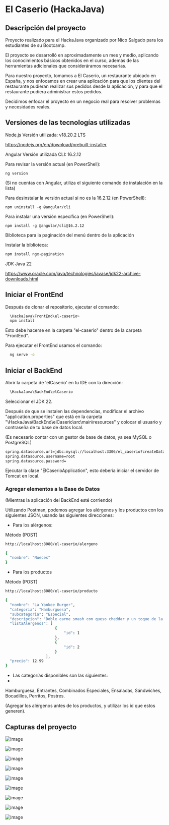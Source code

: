
# El Caserio (HackaJava)

## Descripción del proyecto ##

Proyecto realizado para el HackaJava organizado por Nico Salgado para los estudiantes de su Bootcamp.

El proyecto se desarrolló en aproximadamente un mes y medio, aplicando los conocimientos básicos obtenidos en el curso, además de las herramientas adicionales que consideráramos necesarias.

Para nuestro proyecto, tomamos a El Caserío, un restaurante ubicado en España, y nos enfocamos en crear una aplicación para que los clientes del restaurante pudieran realizar sus pedidos desde la aplicación, y para que el restaurante pudiera administrar estos pedidos.

Decidimos enfocar el proyecto en un negocio real para resolver problemas y necesidades reales.

## Versiones de las tecnologías utilizadas ##

Node.js
  Versión utilizada: v18.20.2 LTS
  
  https://nodejs.org/en/download/prebuilt-installer

Angular
  Versión utilizada CLI: 16.2.12
  
  Para revisar la versión actual (en PowerShell):
    
    ng version 

  (Si no cuentas con Angular, utiliza el siguiente comando de instalación en la lista)

  Para desinstalar la versión actual si no es la 16.2.12 (en PowerShell):

    npm uninstall -g @angular/cli 

  Para instalar una versión específica (en PowerShell):
    
    npm install -g @angular/cli@16.2.12

  Biblioteca para la paginación del menú dentro de la aplicación
  
  Instalar la biblioteca:

  ```bash
  npm install ngx-pagination
  ```

JDK Java 22

  https://www.oracle.com/java/technologies/javase/jdk22-archive-downloads.html


## Iniciar el FrontEnd ##

Después de clonar el repositorio, ejecutar el comando:

```bash
  \HackaJava\FrontEnd\el-caserio>
  npm install
```
Esto debe hacerse en la carpeta "el-caserio" dentro de la carpeta "FrontEnd".

Para ejecutar el FrontEnd usamos el comando:

```bash
  ng serve -o
```
  
## Iniciar el BackEnd ##

Abrir la carpeta de 'elCaserio' en tu IDE con la dirección:

```bash
  \HackaJava\BackEnd\elCaserio
```

Seleccionar el JDK 22.

Después de que se instalen las dependencias, modificar el archivo "application.properties" que está en la carpeta "\HackaJava\BackEnd\elCaserio\src\main\resources" y colocar el usuario y contraseña de tu base de datos local.

(Es necesario contar con un gestor de base de datos, ya sea MySQL o PostgreSQL)

```bash
spring.datasource.url=jdbc:mysql://localhost:3306/el_caserio?createDatabaseIfNotExist=true&useSSL=false&serverTimezone=UTC
spring.datasource.username=root
spring.datasource.password=
```
  
Ejecutar la clase "ElCaserioApplication", esto debería iniciar el servidor de Tomcat en local.

### Agregar elementos a la Base de Datos

(Mientras la aplicación del BackEnd esté corriendo)

Utilizando Postman, podemos agregar los alérgenos y los productos con los siguientes JSON, usando las siguientes direcciones:

- Para los alérgenos:

Método (POST)

```bash
http://localhost:8080/el-caserio/alergeno 
```

```bash
{
  "nombre": "Nueces"
}

```

- Para los productos

Método (POST)

```bash
http://localhost:8080/el-caserio/producto
```

```bash
{
  "nombre": "La Yankee Burger",
  "categoria": "Hamburguesa",
  "subcategoria": "Especial",
  "descripcion": "Doble carne smash con queso cheddar y un toque de la salsa especial de la casa.",
  "listaAlergenos": [
                      {
                          "id": 1
                      },
                      {
                          "id": 2
                      }
                  ],
  "precio": 12.99
}

```

- Las categorías disponibles son las siguientes:
- 
Hamburguesa, Entrantes, Combinados Especiales, Ensaladas, Sándwiches, Bocadillos, Perritos, Postres.

(Agregar los alérgenos antes de los productos, y utilizar los id que estos generen).

## Capturas del proyecto

![image](https://github.com/brauliogm/HackaJava/assets/101690227/a5813167-7e74-4dd9-9c0f-64a5265622d7)

![image](https://github.com/brauliogm/HackaJava/assets/101690227/a473ac83-4717-4053-bef2-6ebabfac23a6)

![image](https://github.com/brauliogm/HackaJava/assets/101690227/135ca1ba-27f7-4b5c-9ce3-569c0c8cd2e9)

![image](https://github.com/brauliogm/HackaJava/assets/101690227/ed324328-28ac-4e1b-9a8e-db9a7aebb458)

![image](https://github.com/brauliogm/HackaJava/assets/101690227/66aa23ed-cfa2-4989-af61-858a066bd43d)

![image](https://github.com/brauliogm/HackaJava/assets/101690227/b16e4fc4-cbab-4666-b5ea-b74ca5d00e91)

![image](https://github.com/brauliogm/HackaJava/assets/101690227/febf9e3e-fad6-42fc-800a-4c609fcbefd7)

![image](https://github.com/brauliogm/HackaJava/assets/101690227/fdca016f-1d6a-487e-bf12-638be419afbd)

![image](https://github.com/brauliogm/HackaJava/assets/101690227/cc49f872-b832-44cd-812e-5a26fccd6004)




